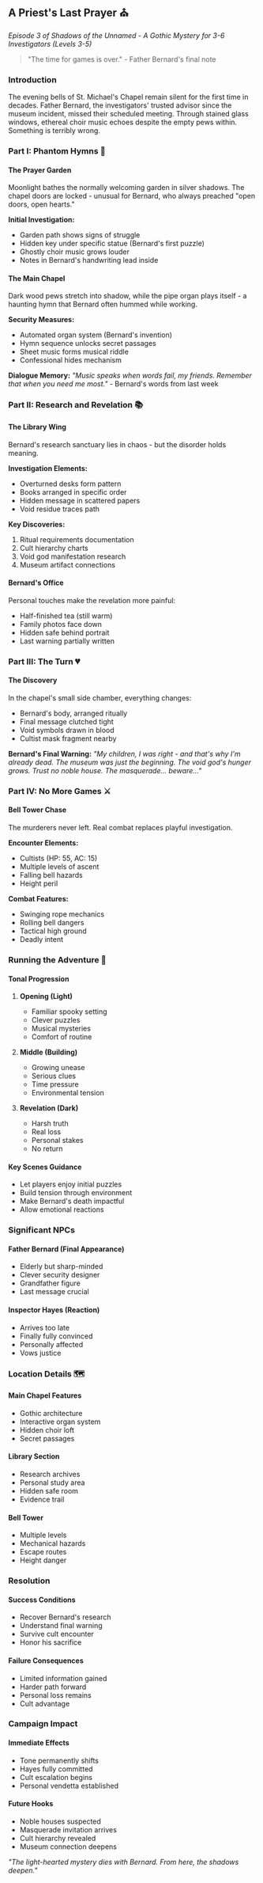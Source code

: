 ## A Priest's Last Prayer ⛪
*Episode 3 of Shadows of the Unnamed - A Gothic Mystery for 3-6 Investigators (Levels 3-5)*

> "The time for games is over." - Father Bernard's final note

### Introduction
The evening bells of St. Michael's Chapel remain silent for the first time in decades. Father Bernard, the investigators' trusted advisor since the museum incident, missed their scheduled meeting. Through stained glass windows, ethereal choir music echoes despite the empty pews within. Something is terribly wrong.

### Part I: Phantom Hymns 🎵

#### The Prayer Garden
Moonlight bathes the normally welcoming garden in silver shadows. The chapel doors are locked - unusual for Bernard, who always preached "open doors, open hearts."

**Initial Investigation:**
- Garden path shows signs of struggle
- Hidden key under specific statue (Bernard's first puzzle)
- Ghostly choir music grows louder
- Notes in Bernard's handwriting lead inside

#### The Main Chapel
Dark wood pews stretch into shadow, while the pipe organ plays itself - a haunting hymn that Bernard often hummed while working.

**Security Measures:**
- Automated organ system (Bernard's invention)
- Hymn sequence unlocks secret passages
- Sheet music forms musical riddle
- Confessional hides mechanism

**Dialogue Memory:**
*"Music speaks when words fail, my friends. Remember that when you need me most."* - Bernard's words from last week

### Part II: Research and Revelation 📚

#### The Library Wing
Bernard's research sanctuary lies in chaos - but the disorder holds meaning.

**Investigation Elements:**
- Overturned desks form pattern
- Books arranged in specific order
- Hidden message in scattered papers
- Void residue traces path

**Key Discoveries:**
1. Ritual requirements documentation
2. Cult hierarchy charts
3. Void god manifestation research
4. Museum artifact connections

#### Bernard's Office
Personal touches make the revelation more painful:
- Half-finished tea (still warm)
- Family photos face down
- Hidden safe behind portrait
- Last warning partially written

### Part III: The Turn 💔

#### The Discovery
In the chapel's small side chamber, everything changes:
- Bernard's body, arranged ritually
- Final message clutched tight
- Void symbols drawn in blood
- Cultist mask fragment nearby

**Bernard's Final Warning:**
*"My children, I was right - and that's why I'm already dead. The museum was just the beginning. The void god's hunger grows. Trust no noble house. The masquerade... beware..."*

### Part IV: No More Games ⚔️

#### Bell Tower Chase
The murderers never left. Real combat replaces playful investigation.

**Encounter Elements:**
- Cultists (HP: 55, AC: 15)
- Multiple levels of ascent
- Falling bell hazards
- Height peril

**Combat Features:**
- Swinging rope mechanics
- Rolling bell dangers
- Tactical high ground
- Deadly intent

### Running the Adventure 🎲

#### Tonal Progression
1. **Opening (Light)**
   - Familiar spooky setting
   - Clever puzzles
   - Musical mysteries
   - Comfort of routine

2. **Middle (Building)**
   - Growing unease
   - Serious clues
   - Time pressure
   - Environmental tension

3. **Revelation (Dark)**
   - Harsh truth
   - Real loss
   - Personal stakes
   - No return

#### Key Scenes Guidance
- Let players enjoy initial puzzles
- Build tension through environment
- Make Bernard's death impactful
- Allow emotional reactions

### Significant NPCs

#### Father Bernard (Final Appearance)
- Elderly but sharp-minded
- Clever security designer
- Grandfather figure
- Last message crucial

#### Inspector Hayes (Reaction)
- Arrives too late
- Finally fully convinced
- Personally affected
- Vows justice

### Location Details 🗺️

#### Main Chapel Features
- Gothic architecture
- Interactive organ system
- Hidden choir loft
- Secret passages

#### Library Section
- Research archives
- Personal study area
- Hidden safe room
- Evidence trail

#### Bell Tower
- Multiple levels
- Mechanical hazards
- Escape routes
- Height danger

### Resolution

#### Success Conditions
- Recover Bernard's research
- Understand final warning
- Survive cult encounter
- Honor his sacrifice

#### Failure Consequences
- Limited information gained
- Harder path forward
- Personal loss remains
- Cult advantage

### Campaign Impact

#### Immediate Effects
- Tone permanently shifts
- Hayes fully committed
- Cult escalation begins
- Personal vendetta established

#### Future Hooks
- Noble houses suspected
- Masquerade invitation arrives
- Cult hierarchy revealed
- Museum connection deepens

*"The light-hearted mystery dies with Bernard. From here, the shadows deepen."*